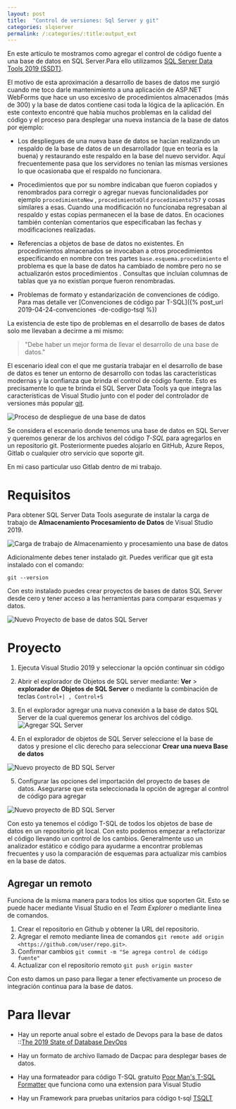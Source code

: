 ```yaml
---
layout: post
title:  "Control de versiones: Sql Server y git"
categories: slqserver
permalink: /:categories/:title:output_ext
---
```


En este artículo te mostramos como agregar el control de código fuente a una base de datos en SQL Server.Para ello utilizamos [SQL Server Data Tools 2019 (SSDT)](https://docs.microsoft.com/es-es/sql/ssdt/download-sql-server-data-tools-ssdt?view=sql-server-2017).

El motivo de esta aproximación a desarrollo de bases de datos me surgió cuando me toco darle mantenimiento a una aplicación de ASP.NET WebForms que hace un uso excesivo de procedimientos almacenados (más de 300) y la base de datos contiene casi toda la lógica de la aplicación. En este contexto encontré que había muchos problemas en la calidad del código y el proceso para desplegar una nueva instancia de la base de datos por ejemplo:

* Los despliegues de una nueva base de datos se hacían realizando un respaldo de la base de datos de un desarrollador (que en teoría es la buena) y restaurando este respaldo en  la base del nuevo servidor. Aquí frecuentemente pasa que los servidores no tenían las mismas versiones lo que ocasionaba que el respaldo no funcionara.

* Procedimientos que por su nombre indicaban que fueron copiados y renombrados para corregir o agregar nuevas funcionalidades por ejemplo `procedimientoNew` , `procedimientoOld` `procedimiento757` y cosas similares a esas. Cuando una modificación no funcionaba regresaban al respaldo y estas copias permanecen el la base de datos. En ocaciones también contenían comentarios que especificaban las fechas y modificaciones realizadas.

* Referencias a objetos de base de datos no existentes. En procedimientos almacenados se invocaban a otros procedimientos especificando en nombre con tres partes `base.esquema.procedimiento` el problema es que la base de datos ha cambiado de nombre pero no se actualizarón estos procedimientos . Consultas que incluían columnas de tablas que ya no existían porque fueron renombradas.

* Problemas de formato y estandarización de convenciones de código. Para mas detalle ver [Convenciones de código par T-SQL]({% post_url 2019-04-24-convenciones -de-codigo-tsql %})

La existencia de este tipo de problemas en el desarrollo de bases de datos solo me llevaban a decirme a mi mismo:

> "Debe haber un mejor forma de llevar el desarrollo de una base de datos."

El escenario ideal con el que me gustaría trabajar en el desarrollo de base de datos es tener un entorno de desarrollo con todas las características modernas y la confianza que brinda el control de código fuente. Esto es precisamente lo que te brinda el SQL Server Data Tools ya que integra las características de Visual Studio junto con el poder del controlador de versiones más popular [git](https://git-scm.com/).

<img data-src="/img/DevopsDeployment.png" class="lazyload"  alt="Proceso de despliegue de una base de datos">

Se considera el escenario donde tenemos una base de datos en SQL Server y queremos generar de los archivos del código *T-SQL* para agregarlos en un repositorio git. Posteriormente puedes alojarlo en GitHub, Azure Repos, Gitlab o cualquier otro servicio que soporte git. 

En mi caso particular uso Gitlab dentro de mi trabajo.

# Requisitos

Para obtener SQL Server Data Tools asegurate de instalar la carga de trabajo de **Almacenamiento Procesamiento de Datos** de Visual Studio 2019.

<img data-src="/img/DatosWorkload.JPG" class="lazyload"  alt="Carga de trabajo de Almacenamiento y procesamiento una base de datos">

Adicionalmente debes tener instalado git. Puedes verificar que git esta instalado con el comando:

```
git --version
```

Con esto instalado puedes crear proyectos de bases de datos SQL Server desde cero y tener acceso a las herramientas para comparar esquemas y datos.

<img data-src="/img/NuevoProyectoBD.PNG" class="lazyload"  alt="Nuevo Proyecto de base de datos SQL Server">

# Proyecto

1. Ejecuta Visual Studio 2019 y seleccionar la opción continuar sin código

2. Abrir el explorador de Objetos de SQL server mediante: **Ver** > **explorador de Objetos de SQL Server** o mediante la combinación de teclas `Control+| , Control+S`

3. En el explorador agregar una nueva conexión a la base de datos SQL Server de la cual queremos generar los archivos del código. <img data-src="/img/AddSqlServer.JPG" class="lazyload"  alt="Agregar SQL Server" />

4. En el explorador de objetos de SQL Server seleccione el la base de datos y presione el clic derecho para seleccionar **Crear una nueva Base de datos**

<img data-src="/img/NuevoProyectoBD.JPG" class="lazyload"  alt="Nuevo proyecto de BD SQL Server">

5. Configurar las opciones del importación del proyecto de bases de datos. Asegurarse que esta seleccionada la opción de agregar al control de código para agregar

<img data-src="/img/AddDataBases.JPG" class="lazyload"  alt="Nuevo proyecto de BD SQL Server">

Con esto ya tenemos el código T-SQL de todos los objetos de base de datos en un repositorio git local. Con esto podemos empezar a refactorizar el código llevando un control de los cambios. Generalmente uso un analizador estático e código para ayudarme a encontrar problemas frecuentes y uso la comparación de esquemas para actualizar mis cambios en la base de datos.

## Agregar un remoto

Funciona de la misma manera para todos los sitios que soporten Git. Esto se puede hacer mediante Visual Studio en  el *Team Explorer* o mediante linea de comandos.

 1. Crear el repositorio en Github y obtener la URL del repositorio.
 2. Agregar el remoto mediante linea de comandos   `git remote add origin <https://github.com/user/repo.git>`.
 3. Confirmar cambios `git commit -m "Se agrega control de código fuente"`
 4. Actualizar con el repositorio remoto `git push origin master`

Con esto  damos un paso para llegar a tener efectivamente un proceso de integración continua para la base de datos.

# Para llevar

* Hay un reporte anual sobre el estado de Devops para la base de datos ::[The 2019 State of Database DevOps](https://www.red-gate.com/solutions/database-devops/report-2019)

* Hay un formato de archivo llamado de Dacpac para desplegar bases de datos.

* Hay una formateador para código T-SQL gratuito  [Poor Man's T-SQL Formatter](https://poorsql.com/) que funciona como una extension para Visual Studio

* Hay un Framework para pruebas unitarios para código t-sql [TSQLT](https://tsqlt.org/)

